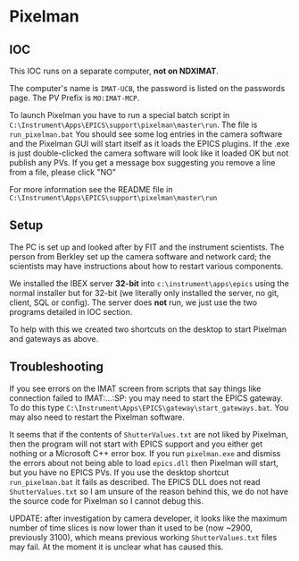 # Pixelman

## IOC

This IOC runs on a separate computer, **not on NDXIMAT**. 

The computer's name is `IMAT-UCB`, the password is listed on the passwords page. The PV Prefix is `MO:IMAT-MCP`.

To launch Pixelman you have to run a special batch script in `C:\Instrument\Apps\EPICS\support\pixelman\master\run`. The file is `run_pixelman.bat` You should see some log entries in the camera software and the Pixelman GUI will start itself as it loads the EPICS plugins. If the .exe is just double-clicked the camera software will look like it loaded OK but not publish any PVs.  If you get a message box suggesting you remove a line from a file, please click "NO"

For more information see the README file in `C:\Instrument\Apps\EPICS\support\pixelman\master\run`

## Setup

The PC is set up and looked after by FIT and the instrument scientists. The person from Berkley set up the camera software and network card; the scientists may have instructions about how to restart various components.

We installed the IBEX server **32-bit** into `c:\instrument\apps\epics` using the normal installer but for 32-bit (we literally only installed the server, no git, client, SQL or config). The server does **not** run, we just use the two programs detailed in IOC section.

To help with this we created two shortcuts on the desktop to start Pixelman and gateways as above.

## Troubleshooting

If you see errors on the IMAT screen from scripts that say things like connection failed to IMAT:...:SP: you may need to start the EPICS gateway.  To do this type `C:\Instrument\Apps\EPICS\gateway\start_gateways.bat`.  You may also need to restart the Pixelman software.

It seems that if the contents of `ShutterValues.txt` are not liked by Pixelman, then the program will not start with EPICS support and you either get nothing or a Microsoft C++ error box. If you run `pixelman.exe` and dismiss the errors about not being able to load `epics.dll` then Pixelman will start, but you have no EPICS PVs. If you use the desktop shortcut `run_pixelman.bat` it fails as described. The EPICS DLL does not read `ShutterValues.txt` so I am unsure of the reason behind this, we do not have the source code for Pixelman so I cannot debug this.

UPDATE: after investigation by camera developer, it looks like the maximum number of time slices is now lower than it used to be (now ~2900, previously 3100), which means previous working `ShutterValues.txt` files may fail. At the moment it is unclear what has caused this.
